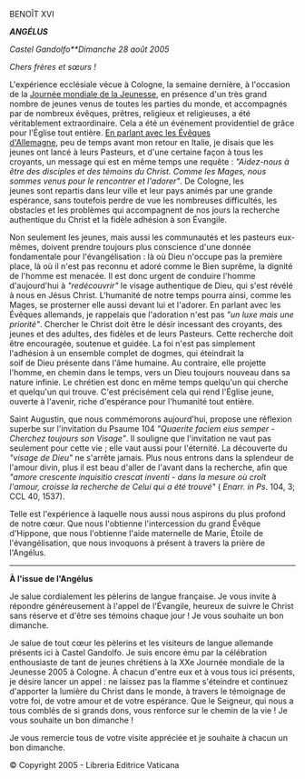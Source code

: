 BENOÎT XVI

***ANGÉLUS***

*Castel Gandolfo**Dimanche 28 août 2005*

*Chers frères et sœurs !*

L'expérience ecclésiale vécue à Cologne, la semaine dernière, à l'occasion de la [Journée mondiale de la Jeunesse](http://www.vatican.va/gmg/documents/gmg_2005_fr.html), en présence d'un très grand nombre de jeunes venus de toutes les parties du monde, et accompagnés par de nombreux évêques, prêtres, religieux et religieuses, a été véritablement extraordinaire. Cela a été un événement providentiel de grâce pour l'Église tout entière. [En parlant avec les Évêques d'Allemagne](/content/benedict-xvi/fr/speeches/2005/august/documents/hf_ben-xvi_spe_20050821_german-bishops.html), peu de temps avant mon retour en Italie, je disais que les jeunes ont lancé à leurs Pasteurs, et d'une certaine façon à tous les croyants, un message qui est en même temps une requête : *"Aidez-nous à être des disciples et des témoins du Christ. Comme les Mages, nous sommes venus pour le rencontrer et l'adorer"*. De Cologne, les jeunes sont repartis dans leur ville et leur pays animés par une grande espérance, sans toutefois perdre de vue les nombreuses difficultés, les obstacles et les problèmes qui accompagnent de nos jours la recherche authentique du Christ et la fidèle adhésion à son Évangile.

Non seulement les jeunes, mais aussi les communautés et les pasteurs eux-mêmes, doivent prendre toujours plus conscience d'une donnée fondamentale pour l'évangélisation : là où Dieu n'occupe pas la première place, là où il n'est pas reconnu et adoré comme le Bien suprême, la dignité de l'homme est menacée. Il est donc urgent de conduire l'homme d'aujourd'hui à *"redécouvrir"* le visage authentique de Dieu, qui s'est révélé à nous en Jésus Christ. L'humanité de notre temps pourra ainsi, comme les Mages, se prosterner elle aussi devant lui et l'adorer. En parlant avec les Évêques allemands, je rappelais que l'adoration n'est pas *"un luxe mais une priorité"*. Chercher le Christ doit être le désir incessant des croyants, des jeunes et des adultes, des fidèles et de leurs Pasteurs. Cette recherche doit être encouragée, soutenue et guidée. La foi n'est pas simplement l'adhésion à un ensemble complet de dogmes, qui éteindrait la soif de Dieu présente dans l'âme humaine. Au contraire, elle projette l'homme, en chemin dans le temps, vers un Dieu toujours nouveau dans sa nature infinie. Le chrétien est donc en même temps quelqu'un qui cherche et quelqu'un qui trouve. C'est précisément cela qui rend l'Église jeune, ouverte à l'avenir, riche d'espérance pour l'humanité tout entière.

Saint Augustin, que nous commémorons aujourd'hui, propose une réflexion superbe sur l'invitation du Psaume 104 *"Quaerite faciem eius semper - Cherchez toujours son Visage"*. Il souligne que l'invitation ne vaut pas seulement pour cette vie ; elle vaut aussi pour l'éternité. La découverte du *"visage de Dieu"* ne s'arrête jamais. Plus nous entrons dans la splendeur de l'amour divin, plus il est beau d'aller de l'avant dans la recherche, afin que *"amore crescente inquisitio crescat inventi - dans la mesure où croît l'amour, croisse la recherche de Celui qui a été trouvé"* ( *Enarr. in Ps*. 104, 3; CCL 40, 1537).

Telle est l'expérience à laquelle nous aussi nous aspirons du plus profond de notre cœur. Que nous l'obtienne l'intercession du grand Évêque d'Hippone, que nous l'obtienne l'aide maternelle de Marie, Étoile de l'évangélisation, que nous invoquons à présent à travers la prière de l'Angélus.

* * *

**À l'issue de l'Angélus**

Je salue cordialement les pèlerins de langue française. Je vous invite à répondre généreusement à l'appel de l'Évangile, heureux de suivre le Christ sans réserve et d'être ses témoins chaque jour ! Je vous souhaite un bon dimanche.

Je salue de tout cœur les pèlerins et les visiteurs de langue allemande présents ici à Castel Gandolfo. Je suis encore ému par la célébration enthousiaste de tant de jeunes chrétiens à la XXe Journée mondiale de la Jeunesse 2005 à Cologne. À chacun d'entre eux et à vous tous ici présents, je désire lancer un appel : ne laissez pas la flamme s'éteindre et continuez d'apporter la lumière du Christ dans le monde, à travers le témoignage de votre foi, de votre amour et de votre espérance. Que le Seigneur, qui nous a tous comblés de si grands dons, vous renforce sur le chemin de la vie ! Je vous souhaite un bon dimanche !

Je vous remercie tous de votre visite appréciée et je souhaite à chacun un bon dimanche.

© Copyright 2005 - Libreria Editrice Vaticana